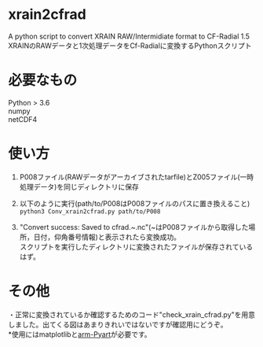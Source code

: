 # xrain2cfrad
A python script to convert XRAIN RAW/Intermidiate format to CF-Radial 1.5<br>
XRAINのRAWデータと1次処理データをCf-Radialに変換するPythonスクリプト

# 必要なもの
Python > 3.6  
numpy  
netCDF4  

# 使い方
1. P008ファイル(RAWデータがアーカイブされたtarfile)とZ005ファイル(一時処理データ)を同じディレクトリに保存  
  
2. 以下のように実行(path/to/P008はP008ファイルのパスに置き換えること)  
<code>python3 Conv_xrain2cfrad.py path/to/P008</code>  
  
3. "Convert success: Saved to cfrad.~.nc"(~はP008ファイルから取得した場所，日付，仰角番号情報)と表示されたら変換成功。  
スクリプトを実行したディレクトリに変換されたファイルが保存されているはず。  
  
# その他
・正常に変換されているか確認するためのコード"check_xrain_cfrad.py"を用意しました。出てくる図はあまりきれいではないですが確認用にどうぞ。  
\*使用にはmatplotlibと<a href="https://arm-doe.github.io/pyart/index.html">arm-Pyart</a>が必要です。
  
